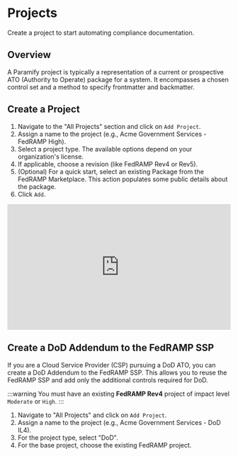 # Projects

Create a project to start automating compliance documentation.

## Overview
A Paramify project is typically a representation of a current or prospective ATO (Authority to Operate) package for a system. It encompasses a chosen control set and a method to specify frontmatter and backmatter.

## Create a Project

1. Navigate to the "All Projects" section and click on `Add Project`.
2. Assign a name to the project (e.g., Acme Government Services - FedRAMP High).
3. Select a project type. The available options depend on your organization's license.
4. If applicable, choose a revision (like FedRAMP Rev4 or Rev5).
5. (Optional) For a quick start, select an existing Package from the FedRAMP Marketplace. This action populates some public details about the package.
6. Click `Add`.

<div style="position:relative;padding-top:56.25%;">
<iframe style="position:absolute;top:0;left:0;width:100%;height:100%;" src="https://www.youtube.com/embed/wddePFJDLLk?si=ay9-Selo7J7Byyl4" title="YouTube video player" frameborder="0" allow="accelerometer; autoplay; clipboard-write; encrypted-media; gyroscope; picture-in-picture; web-share" allowfullscreen></iframe>
</div>

## Create a DoD Addendum to the FedRAMP SSP
If you are a Cloud Service Provider (CSP) pursuing a DoD ATO, you can create a DoD Addendum to the FedRAMP SSP. This allows you to reuse the FedRAMP SSP and add only the additional controls required for DoD.

:::warning
You must have an existing **FedRAMP Rev4** project of impact level `Moderate` or `High`.
:::

1. Navigate to "All Projects" and click on `Add Project`.
2. Assign a name to the project (e.g., Acme Government Services - DoD IL4).
3. For the project type, select "DoD".
4. For the base project, choose the existing FedRAMP project.
